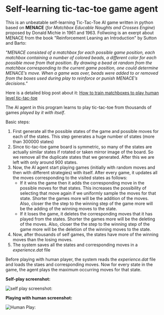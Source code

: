 # Self-learning tic-tac-toe game agent 

This is an unbeatable self-learning Tic-Tac-Toe AI game written in python based on **MENACE** (*for Matchbox Educable Naughts and Crosses Engine*) proposed by  Donald Michie in 1961 and 1963. Follwoing is an exerpt about MENACE from the book "Reinforcement Leaning an Introduction" by Sutton and Barto:

*"MENACE consisted of a matchbox for each possible game position, each matchbox containing a number of colored beads, a different color for each possible move from that position. By drawing a bead at random from the matchbox corresponding to the current game position, one could determine MENACE’s move. When a game was over, beads were added to or removed from the boxes used during play to reinforce or punish MENACE’s decisions."*

Here is a detailed blog post about it: [How to train matchboxes to play human level tic-tac-toe](https://riturajkaushik.github.io/2018/09/19/self-learning-tictactoe.html)

The AI agent in this program learns to play tic-tac-toe from thousands of games *played by it with itself*.

Basic steps:

1. First generate all the possible states of the game and possible moves for each of the states. This step generates a huge number of states (more than 300000 states)
2. Since tic-tac-toe game board is symmetric, so many of the states are actually similar states if rotated or taken mirror image of the board. So we remove all the duplicate states that we generated. After this we are left with only around 900 states.
3. Now, the AI agent start playing games (initially with random moves and then with different strategies) with itself. After every game, it updates all the moves corresponding to the visited states as follows:
    * If it wins the game then it adds the corresponding move in the possible moves for that states. This increases the possibility of selecting that move again if we uniformly sample the moves for that state. Shorter the games more will be the addition of the moves. Also, closer the the step to the winning step of the game more will be the adding of the winning moves to the state.
    * If it loses the game, it deletes the corresponding moves that it has played from the states. Shorter the games more will be the deleting of the moves. Also, closer the the step to the winning step of the game more will be the deletion of the winning moves to the state.
4. Now, after thousands of self games, the states have more of the winning moves than the losing moves.
5. The system saves all the states and corresponding moves in a *experience.dat* file

Before playing with human player, the system reads the *experience.dat* file and loads the staes and corresponding moves. Now for every state in the game, the agent plays the maximum occurring moves for that state.

**Self-play screenshot:**

![self play screenshot: ](./screenshots/SelfLearning.png?raw=true "Self Play")

**Playing with human screenshot:**

![Human Play: ](./screenshots/HumanPlay.png?raw=true "Human Play")
